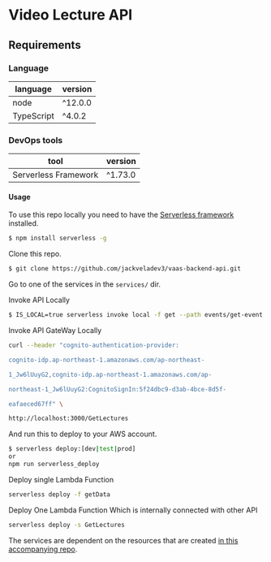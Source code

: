# Video Lecture API

## Requirements

### Language

| language   | version |
| ---------- | ------- |
| node       | ^12.0.0 |
| TypeScript | ^4.0.2  |

### DevOps tools

| tool                 | version |
| -------------------- | ------- |
| Serverless Framework | ^1.73.0 |

#### Usage

To use this repo locally you need to have the [Serverless framework](https://serverless.com) installed.

```bash
$ npm install serverless -g
```

Clone this repo.

```bash
$ git clone https://github.com/jackveladev3/vaas-backend-api.git
```

Go to one of the services in the `services/` dir.

Invoke API Locally

```bash
$ IS_LOCAL=true serverless invoke local -f get --path events/get-event.json
```

Invoke API GateWay Locally

```bash
curl --header "cognito-authentication-provider:

cognito-idp.ap-northeast-1.amazonaws.com/ap-northeast-

1_Jw6lUuyG2,cognito-idp.ap-northeast-1.amazonaws.com/ap-

northeast-1_Jw6lUuyG2:CognitoSignIn:5f24dbc9-d3ab-4bce-8d5f-

eafaeced67ff" \

http://localhost:3000/GetLectures
```

And run this to deploy to your AWS account.

```bash
$ serverless deploy:[dev|test|prod]
or
npm run serverless_deploy
```

Deploy single Lambda Function

```bash
serverless deploy -f getData
```

Deploy One Lambda Function Which is internally connected with other API

```bash
serverless deploy -s GetLectures
```

The services are dependent on the resources that are created [in this accompanying repo](https://github.com/jackveladev3/vaas-backend-resources.git).
